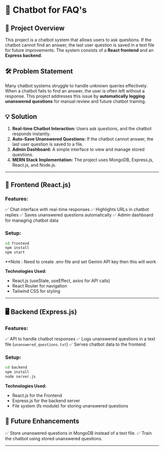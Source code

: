 # 📌 Chatbot for FAQ's

## 📖 Project Overview
This project is a chatbot system that allows users to ask questions. If the chatbot cannot find an answer, the last user question is saved in a text file for future improvements. The system consists of a **React frontend** and an **Express backend**.

## 🛠 Problem Statement
Many chatbot systems struggle to handle unknown queries effectively. When a chatbot fails to find an answer, the user is often left without a response. This project addresses this issue by **automatically logging unanswered questions** for manual review and future chatbot training.

## 💡 Solution
1. **Real-time Chatbot Interaction:** Users ask questions, and the chatbot responds instantly.
2. **Auto-Save Unanswered Questions:** If the chatbot cannot answer, the last user question is saved to a file.
3. **Admin Dashboard:** A simple interface to view and manage stored questions.
4. **MERN Stack Implementation:** The project uses MongoDB, Express.js, React.js, and Node.js.

---

## 🎨 Frontend (React.js)
### Features:
✅ Chat interface with real-time responses
✅ Highlights URLs in chatbot replies
✅ Saves unanswered questions automatically
✅ Admin dashboard for managing chatbot data

### Setup:
```bash
cd frontend
npm install
npm start
```
**Note : Need to create .env file and set Gemini API key then this will work

**Technologies Used:**
- React.js (useState, useEffect, axios for API calls)
- React Router for navigation
- Tailwind CSS for styling

---

## 🖥️ Backend (Express.js)
### Features:
✅ API to handle chatbot responses
✅ Logs unanswered questions in a text file (`unanswered_questions.txt`)
✅ Serves chatbot data to the frontend

### Setup:
```bash
cd backend
npm install
node server.js
```

**Technologies Used:**
- React.js for the Frontend 
- Express.js for the backend server
- File system (fs module) for storing unanswered questions



## 🚀 Future Enhancements
✅ Store unanswered questions in MongoDB instead of a text file.
✅ Train the chatbot using stored unanswered questions.

---

